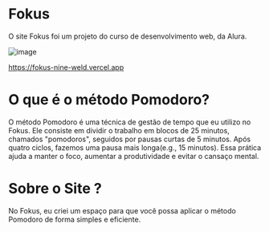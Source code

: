 # Fokus

O site Fokus foi um projeto do curso de desenvolvimento web, da Alura.

![image](https://github.com/user-attachments/assets/2d9d2148-0b4c-43db-a244-93f565e1c80e)

https://fokus-nine-weld.vercel.app

# O que é o método Pomodoro?

O método Pomodoro é uma técnica de gestão de tempo que eu utilizo no Fokus. Ele consiste em dividir o trabalho em blocos de 25 minutos, chamados "pomodoros", seguidos por pausas curtas de 5 minutos. Após quatro ciclos, fazemos uma pausa mais longa(e.g., 15 minutos). Essa prática ajuda a manter o foco, aumentar a produtividade e evitar o cansaço mental.

# Sobre o Site ?

No Fokus, eu criei um espaço para que você possa aplicar o método Pomodoro de forma simples e eficiente.
